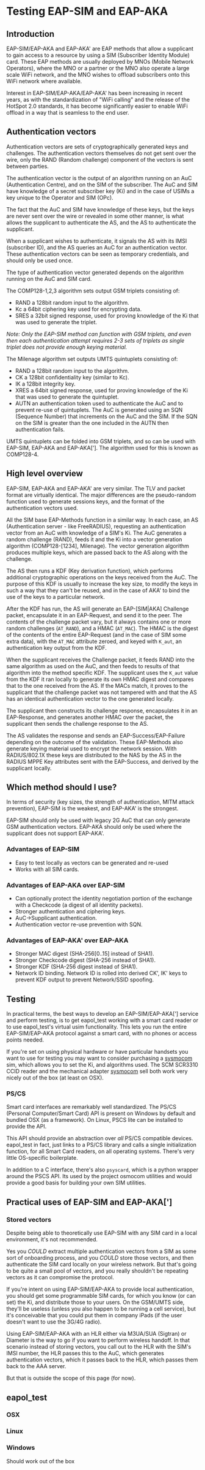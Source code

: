 # Testing EAP-SIM and EAP-AKA
## Introduction
EAP-SIM/EAP-AKA and EAP-AKA' are EAP methods that allow a supplicant to gain access to a resource by using a SIM (Subscriber Identity Module) card. These EAP methods are usually deployed by MNOs (Mobile Network Operators), where the MNO or a partner or the MNO also operate a large scale WiFi network, and the MNO wishes to offload subscribers onto this WiFi network where available.

Interest in EAP-SIM/EAP-AKA/EAP-AKA' has been increasing in recent years, as with the standardization of "WiFi calling" and the release of the HotSpot 2.0 standards, it has become significantly easier to enable WiFi offload in a way that is seamless to the end user.

## Authentication vectors
Authentication vectors are sets of cryptographically generated keys and challenges.  The authentication vectors themselves do not get sent over the wire, only the RAND (Random challenge) component of the vectors is sent between parties.

The authentication vector is the output of an algorithm running on an AuC (Authentication Centre), and on the SIM of the subscriber. The AuC and SIM have knowledge of a secret subscriber key (Ki) and in the case of USIMs a key unique to the Operator and SIM (OPc).

The fact that the AuC and SIM have knowledge of these keys, but the keys are never sent over the wire or revealed in some other manner, is what allows the supplicant to authenticate the AS, and the AS to authenticate the supplicant.

When a supplicant wishes to authenticate, it signals the AS with its IMSI (subscriber ID), and the AS queries an AuC for an authentication vector.  These authentication vectors can be seen as temporary credentials, and should only be used once.

The type of authentication vector generated depends on the algorithm running on the AuC and SIM card.

The COMP128-1,2,3 algorithm sets output GSM triplets consisting of:
- RAND a 128bit random input to the algorithm.
- Kc a 64bit ciphering key used for encrypting data.
- SRES a 32bit signed response, used for proving knowledge of the Ki that was used to generate the triplet.

_Note: Only the EAP-SIM method can function with GSM triplets, and even then each authentication attempt requires 2-3 sets of triplets as single triplet does not provide enough keying material._

The Milenage algorithm set outputs UMTS quintuplets consisting of:
- RAND a 128bit random input to the algorithm.
- CK a 128bit confidentiality key (similar to Kc).
- IK a 128bit integrity key.
- XRES a 64bit signed response, used for proving knowledge of the Ki that was used to generate the quintuplet.
- AUTN an authentication token used to authenticate the AuC and to prevent re-use of quintuplets.  The AuC is generated using an SQN (Sequence Number) that increments on the AuC and the SIM.  If the SQN on the SIM is greater than the one included in the AUTN then authentication fails.

UMTS quintuplets can be folded into GSM triplets, and so can be used with EAP-SIM, EAP-AKA and EAP-AKA['].  The algorithm used for this is known as COMP128-4.

## High level overview
EAP-SIM, EAP-AKA and EAP-AKA' are very similar. The TLV and packet format are virtually identical. The major differences are the pseudo-random function used to generate sessions keys, and the format of the authentication vectors used.

All the SIM base EAP-Methods function in a similar way.  In each case, an AS (Authentication server - like FreeRADIUS), requesting an authentication vector from an AuC with knowledge of a SIM's Ki.  The AuC generates a random challenge (RAND), feeds it and the Ki into a vector generation algorithm (COMP128-[1234], Milenage).  The vector generation algorithm produces multiple keys, which are passed back to the AS along with the challenge.

The AS then runs a KDF (Key derivation function), which performs additional cryptographic operations on the keys received from the AuC.  The purpose of this KDF is usually to increase the key size, to modify the keys in such a way that they can't be reused, and in the case of AKA' to bind the use of the keys to a particular network.

After the KDF has run, the AS will generate an EAP-[SIM|AKA] Challenge packet, encapsulate it in an EAP-Request, and send it to the peer. The contents of the challenge packet vary, but it always contains one or more random challenges (``AT_RAND``), and a HMAC (``AT_MAC``). The HMAC is the digest of the contents of the entire EAP-Request (and in the case of SIM some extra data), with the ``AT_MAC`` attribute zeroed, and keyed with ``K_aut``, an authentication key output from the KDF.

When the supplicant receives the Challenge packet, it feeds RAND into the same algorithm as used on the AuC, and then feeds to results of that algorithm into the method specific KDF.  The supplicant uses the ``K_aut`` value from the KDF it ran locally to generate its own HMAC digest and compares that to the one received from the AS. If the MACs match, it proves to the supplicant that the challenge packet was not tampered with and that the AS has an identical authentication vector to the one generated locally.

The supplicant then constructs its challenge response, encapsulates it in an EAP-Response, and generates another HMAC over the packet, the supplicant then sends the challenge response to the AS.

The AS validates the response and sends an EAP-Success/EAP-Failure depending on the outcome of the validation.  These EAP-Methods also generate keying material used to encrypt the network session.  With RADIUS/802.1X these keys are distributed to the NAS by the AS in the RADIUS MPPE Key attributes sent with the EAP-Success, and derived by the supplicant locally.

## Which method should I use?

In terms of security (key sizes, the strength of authentication, MITM attack prevention), EAP-SIM is the weakest, and EAP-AKA' is the strongest.

EAP-SIM should only be used with legacy 2G AuC that can only generate GSM authentication vectors. EAP-AKA should only be used where the supplicant does not support EAP-AKA'.

### Advantages of EAP-SIM
- Easy to test locally as vectors can be generated and re-used
- Works with all SIM cards.

### Advantages of EAP-AKA over EAP-SIM
- Can optionally protect the identity negotiation portion of the exchange with a Checkcode (a digest of all identity packets).
- Stronger authentication and ciphering keys.
- AuC->Supplicant authentication.
- Authentication vector re-use prevention with SQN.

### Advantages of EAP-AKA' over EAP-AKA
- Stronger MAC digest (SHA-256[0..15] instead of SHA1).
- Stronger Checkcode digest (SHA-256 instead of SHA1).
- Stronger KDF (SHA-256 digest instead of SHA1).
- Network ID binding.  Network ID is rolled into derived CK', IK' keys to prevent KDF output to prevent Network/SSID spoofing.

## Testing
In practical terms, the best ways to develop an EAP-SIM/EAP-AKA['] service and perform testing, is to get eapol_test working with a smart card reader or to use eapol_test's virtual usim functionality. This lets you run the entire EAP-SIM/EAP-AKA protocol against a smart card, with no phones or access points needed.

If you're set on using physical hardware or have particular handsets you want to use for testing you may want to consider purchasing a [sysmocom](http://shop.sysmocom.de) sim, which allows you to set the Ki, and algorithms used.  The SCM SCR3310 CCID reader and the mechanical adapter [sysmocom](http://shop.sysmocom.de) sell both work very nicely out of the box (at least on OSX).

### PS/CS

Smart card interfaces are remarkably well standardized. The PS/CS (Personal Computer/Smart Card) API is present on Windows by default and bundled OSX (as a framework). On Linux, PSCS lite can be installed to provide the API.

This API should provide an abstraction over *all* PS/CS compatible devices.  eapol_test in fact, just links to a PS/CS library and calls a single initialization function, for all Smart Card readers, on all operating systems. There's very little OS-specific boilerplate.

In addition to a C interface, there's also ``psyscard``, which is a python wrapper around the PSCS API.  Its used by the project osmocom utilities and would provide a good basis for building your own SIM utilities.

## Practical uses of EAP-SIM and EAP-AKA[']
### Stored vectors
Despite being able to theoretically use EAP-SIM with any SIM card in a local environment, it's not recommended.

Yes you *COULD* extract multiple authentication vectors from a SIM as some sort of onboarding process, and you *COULD* store those vectors, and then authenticate the SIM card locally on your wireless network.  But that's going to be quite a small pool of vectors, and you really shouldn't be repeating vectors as it can compromise the protocol.

If you're intent on using EAP-SIM/EAP-AKA to provide local authentication, you should get some programmable SIM cards, for which you know (or can set) the Ki, and distribute those to your users.  On the GSM/UMTS side, they'll be useless (unless you also happen to be running a cell service), but it's conceivable that you could put them in company iPads (if the user doesn't want to use the 3G/4G radio).

Using EAP-SIM/EAP-AKA with an HLR either via M3UA/SUA (Sigtran) or Diameter is the way to go if you want to perform wireless handoff. In that scenario instead of storing vectors, you call out to the HLR with the SIM's IMSI number, the HLR passes this to the AuC, which generates authentication vectors, which it passes back to the HLR, which passes them back to the AAA server.

But that is outside the scope of this page (for now).  

## eapol_test
### OSX

### Linux

### Windows
Should work out of the box